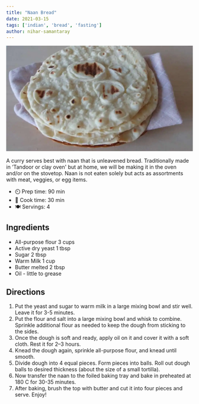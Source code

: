 ```yaml
---
title: "Naan Bread"
date: 2021-03-15
tags: ['indian', 'bread', 'fasting']
author: nihar-samantaray
---
```


![Naan Bread](/static/pix/naan-bread.webp)

A curry serves best with naan that is unleavened bread. Traditionally made in ‘Tandoor or clay oven' but at home, we will be making it in the oven and/or on the stovetop. Naan is not eaten solely but acts as assortments with meat, veggies, or egg items.

- ⏲️ Prep time: 90 min
- 🍳 Cook time: 30 min
- 🍽️ Servings: 4

## Ingredients

- All-purpose flour 3 cups
- Active dry yeast 1 tbsp
- Sugar 2 tbsp
- Warm Milk 1 cup
- Butter melted 2 tbsp
- Oil - little to grease

## Directions

1. Put the yeast and sugar to warm milk in a large mixing bowl and stir well. Leave it for 3-5 minutes.
2. Put the flour and salt into a large mixing bowl and whisk to combine.  Sprinkle additional flour as needed to keep the dough from sticking to the sides.
3. Once the dough is soft and ready, apply oil on it and cover it with a soft cloth. Rest it for 2–3 hours.
4. Knead the dough again, sprinkle all-purpose flour, and knead until smooth.
5. Divide dough into 4 equal pieces. Form pieces into balls. Roll out dough balls to desired thickness (about the size of a small tortilla).
6. Now transfer the naan to the foiled baking tray and bake in preheated at 180 C for 30-35 minutes.
7. After baking, brush the top with butter and cut it into four pieces and serve. Enjoy!
